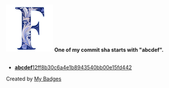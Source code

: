 <img src="https://github.com/my-badges/my-badges/blob/master/badges/abc-commit/abcdef-commit.png?raw=true" alt="One of my commit sha starts with &quot;abcdef&quot;." title="One of my commit sha starts with &quot;abcdef&quot;." width="128">
<strong>One of my commit sha starts with &quot;abcdef&quot;.</strong>
<br><br>

- <a href="https://github.com/antonmedv/countdown/commit/abcdef12ff8b30c6a4e1b8943540bb00e15fd442"><strong>abcdef</strong>12ff8b30c6a4e1b8943540bb00e15fd442</a>


Created by <a href="https://github.com/my-badges/my-badges">My Badges</a>